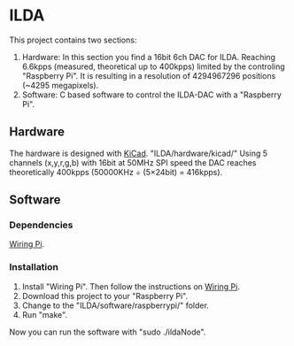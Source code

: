 # ILDA
This project contains two sections:

1. Hardware: In this section you find a 16bit 6ch DAC for ILDA. Reaching 6.6kpps (measured, theoretical up to 400kpps) limited by the controling "Raspberry Pi". It is resulting in a resolution of 4294967296 positions (~4295 megapixels).
2. Software: C based software to control the ILDA-DAC with a "Raspberry Pi".

## Hardware
The hardware is designed with [KiCad](http://kicad-pcb.org/).
"ILDA/hardware/kicad/"
Using 5 channels (x,y,r,g,b) with 16bit at 50MHz SPI speed the DAC reaches theoretically 400kpps (50000KHz ÷ (5×24bit) = 416kpps).


## Software
### Dependencies
[Wiring Pi](http://wiringpi.com/).
### Installation
1. Install "Wiring Pi". Then follow the instructions on [Wiring Pi](http://wiringpi.com/).
2. Download this project to your "Raspberry Pi".
3. Change to the "ILDA/software/raspberrypi/" folder.
4. Run "make".

Now you can run the software with "sudo ./ildaNode".

